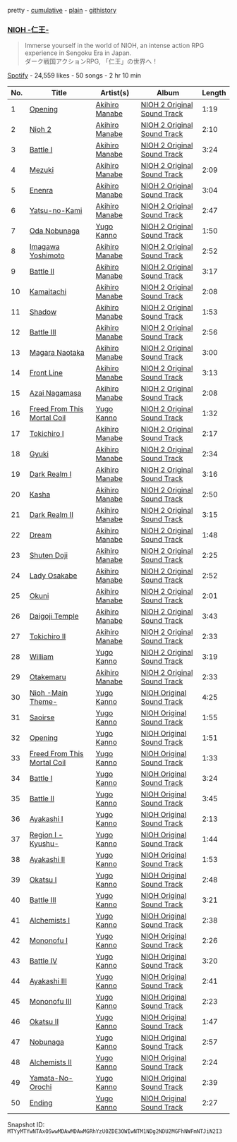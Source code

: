 pretty - [cumulative](/playlists/cumulative/37i9dQZF1DX9o0sjdAbiLJ.md) - [plain](/playlists/plain/37i9dQZF1DX9o0sjdAbiLJ) - [githistory](https://github.githistory.xyz/mackorone/spotify-playlist-archive/blob/main/playlists/plain/37i9dQZF1DX9o0sjdAbiLJ)

### [NIOH \-仁王\-](https://open.spotify.com/playlist/37i9dQZF1DX9o0sjdAbiLJ)

> Immerse yourself in the world of NIOH, an intense action RPG experience in Sengoku Era in Japan\. <br/>ダーク戦国アクションRPG, 「仁王」の世界へ！

[Spotify](https://open.spotify.com/user/spotify) - 24,559 likes - 50 songs - 2 hr 10 min

| No. | Title | Artist(s) | Album | Length |
|---|---|---|---|---|
| 1 | [Opening](https://open.spotify.com/track/19EuTOL3k6ohEVdtwzHIni) | [Akihiro Manabe](https://open.spotify.com/artist/6BGqRAG5HD89cdadYJWR1x) | [NIOH 2 Original Sound Track](https://open.spotify.com/album/2Q2c2ybEgT7vHTaEHtFq9G) | 1:19 |
| 2 | [Nioh 2](https://open.spotify.com/track/41mPKrRBzPY6hcRfz2yL9f) | [Akihiro Manabe](https://open.spotify.com/artist/6BGqRAG5HD89cdadYJWR1x) | [NIOH 2 Original Sound Track](https://open.spotify.com/album/2Q2c2ybEgT7vHTaEHtFq9G) | 2:10 |
| 3 | [Battle I](https://open.spotify.com/track/3D1G59h5svRkVq4YjgQfB3) | [Akihiro Manabe](https://open.spotify.com/artist/6BGqRAG5HD89cdadYJWR1x) | [NIOH 2 Original Sound Track](https://open.spotify.com/album/2Q2c2ybEgT7vHTaEHtFq9G) | 3:24 |
| 4 | [Mezuki](https://open.spotify.com/track/6LGB0l4yOLan9XkUgWnh9X) | [Akihiro Manabe](https://open.spotify.com/artist/6BGqRAG5HD89cdadYJWR1x) | [NIOH 2 Original Sound Track](https://open.spotify.com/album/2Q2c2ybEgT7vHTaEHtFq9G) | 2:09 |
| 5 | [Enenra](https://open.spotify.com/track/4GI033E5opL3Q2ofoqnVXh) | [Akihiro Manabe](https://open.spotify.com/artist/6BGqRAG5HD89cdadYJWR1x) | [NIOH 2 Original Sound Track](https://open.spotify.com/album/2Q2c2ybEgT7vHTaEHtFq9G) | 3:04 |
| 6 | [Yatsu\-no\-Kami](https://open.spotify.com/track/1W3TSYKnD6SUIgSi8WneK9) | [Akihiro Manabe](https://open.spotify.com/artist/6BGqRAG5HD89cdadYJWR1x) | [NIOH 2 Original Sound Track](https://open.spotify.com/album/2Q2c2ybEgT7vHTaEHtFq9G) | 2:47 |
| 7 | [Oda Nobunaga](https://open.spotify.com/track/7DjnjG3hbkmLIctfaUszVr) | [Yugo Kanno](https://open.spotify.com/artist/56DDzGJXY0xndL9wu9aHUD) | [NIOH 2 Original Sound Track](https://open.spotify.com/album/2Q2c2ybEgT7vHTaEHtFq9G) | 1:50 |
| 8 | [Imagawa Yoshimoto](https://open.spotify.com/track/5IaaZ8INYxs2m12egMC8I2) | [Akihiro Manabe](https://open.spotify.com/artist/6BGqRAG5HD89cdadYJWR1x) | [NIOH 2 Original Sound Track](https://open.spotify.com/album/2Q2c2ybEgT7vHTaEHtFq9G) | 2:52 |
| 9 | [Battle II](https://open.spotify.com/track/3ICLcR4d8cztmSCuQ02rOA) | [Akihiro Manabe](https://open.spotify.com/artist/6BGqRAG5HD89cdadYJWR1x) | [NIOH 2 Original Sound Track](https://open.spotify.com/album/2Q2c2ybEgT7vHTaEHtFq9G) | 3:17 |
| 10 | [Kamaitachi](https://open.spotify.com/track/27hOIdkKFScrXO9N1JlP86) | [Akihiro Manabe](https://open.spotify.com/artist/6BGqRAG5HD89cdadYJWR1x) | [NIOH 2 Original Sound Track](https://open.spotify.com/album/2Q2c2ybEgT7vHTaEHtFq9G) | 2:08 |
| 11 | [Shadow](https://open.spotify.com/track/3ZHHb5jJkxDYJGR7G4756U) | [Akihiro Manabe](https://open.spotify.com/artist/6BGqRAG5HD89cdadYJWR1x) | [NIOH 2 Original Sound Track](https://open.spotify.com/album/2Q2c2ybEgT7vHTaEHtFq9G) | 1:53 |
| 12 | [Battle III](https://open.spotify.com/track/6c7DOiDJLNaG5pHPE4pT0c) | [Akihiro Manabe](https://open.spotify.com/artist/6BGqRAG5HD89cdadYJWR1x) | [NIOH 2 Original Sound Track](https://open.spotify.com/album/2Q2c2ybEgT7vHTaEHtFq9G) | 2:56 |
| 13 | [Magara Naotaka](https://open.spotify.com/track/21VKtbeDGf7hXmBBIXGQ8b) | [Akihiro Manabe](https://open.spotify.com/artist/6BGqRAG5HD89cdadYJWR1x) | [NIOH 2 Original Sound Track](https://open.spotify.com/album/2Q2c2ybEgT7vHTaEHtFq9G) | 3:00 |
| 14 | [Front Line](https://open.spotify.com/track/4FRd5UnY7C2ApfhETi9wFE) | [Akihiro Manabe](https://open.spotify.com/artist/6BGqRAG5HD89cdadYJWR1x) | [NIOH 2 Original Sound Track](https://open.spotify.com/album/2Q2c2ybEgT7vHTaEHtFq9G) | 3:13 |
| 15 | [Azai Nagamasa](https://open.spotify.com/track/52vJ385RjiEYe6ItAEykfq) | [Akihiro Manabe](https://open.spotify.com/artist/6BGqRAG5HD89cdadYJWR1x) | [NIOH 2 Original Sound Track](https://open.spotify.com/album/2Q2c2ybEgT7vHTaEHtFq9G) | 2:08 |
| 16 | [Freed From This Mortal Coil](https://open.spotify.com/track/2bFu0n3E1xMEd1XOBhhMwz) | [Yugo Kanno](https://open.spotify.com/artist/56DDzGJXY0xndL9wu9aHUD) | [NIOH 2 Original Sound Track](https://open.spotify.com/album/2Q2c2ybEgT7vHTaEHtFq9G) | 1:32 |
| 17 | [Tokichiro I](https://open.spotify.com/track/7hqjErxCMkeFvoJT4qUbvb) | [Akihiro Manabe](https://open.spotify.com/artist/6BGqRAG5HD89cdadYJWR1x) | [NIOH 2 Original Sound Track](https://open.spotify.com/album/2Q2c2ybEgT7vHTaEHtFq9G) | 2:17 |
| 18 | [Gyuki](https://open.spotify.com/track/3iiq2eI9OK08ZAT9AwgTXN) | [Akihiro Manabe](https://open.spotify.com/artist/6BGqRAG5HD89cdadYJWR1x) | [NIOH 2 Original Sound Track](https://open.spotify.com/album/2Q2c2ybEgT7vHTaEHtFq9G) | 2:34 |
| 19 | [Dark Realm I](https://open.spotify.com/track/0kAsngWDqorNOapDNdFr4k) | [Akihiro Manabe](https://open.spotify.com/artist/6BGqRAG5HD89cdadYJWR1x) | [NIOH 2 Original Sound Track](https://open.spotify.com/album/2Q2c2ybEgT7vHTaEHtFq9G) | 3:16 |
| 20 | [Kasha](https://open.spotify.com/track/3hv8rqE9UHkdkorhTexcDO) | [Akihiro Manabe](https://open.spotify.com/artist/6BGqRAG5HD89cdadYJWR1x) | [NIOH 2 Original Sound Track](https://open.spotify.com/album/2Q2c2ybEgT7vHTaEHtFq9G) | 2:50 |
| 21 | [Dark Realm II](https://open.spotify.com/track/40NjorVOkcf7wWI67hrs14) | [Akihiro Manabe](https://open.spotify.com/artist/6BGqRAG5HD89cdadYJWR1x) | [NIOH 2 Original Sound Track](https://open.spotify.com/album/2Q2c2ybEgT7vHTaEHtFq9G) | 3:15 |
| 22 | [Dream](https://open.spotify.com/track/6LCQcYaoX3cRomrtoJkJTe) | [Akihiro Manabe](https://open.spotify.com/artist/6BGqRAG5HD89cdadYJWR1x) | [NIOH 2 Original Sound Track](https://open.spotify.com/album/2Q2c2ybEgT7vHTaEHtFq9G) | 1:48 |
| 23 | [Shuten Doji](https://open.spotify.com/track/2zZWnwNKNml7lImzfXihGR) | [Akihiro Manabe](https://open.spotify.com/artist/6BGqRAG5HD89cdadYJWR1x) | [NIOH 2 Original Sound Track](https://open.spotify.com/album/2Q2c2ybEgT7vHTaEHtFq9G) | 2:25 |
| 24 | [Lady Osakabe](https://open.spotify.com/track/1qRDFgN65Uuj4vGBaZtuWP) | [Akihiro Manabe](https://open.spotify.com/artist/6BGqRAG5HD89cdadYJWR1x) | [NIOH 2 Original Sound Track](https://open.spotify.com/album/2Q2c2ybEgT7vHTaEHtFq9G) | 2:52 |
| 25 | [Okuni](https://open.spotify.com/track/5gm87UauIriN5v4a5dSFOH) | [Akihiro Manabe](https://open.spotify.com/artist/6BGqRAG5HD89cdadYJWR1x) | [NIOH 2 Original Sound Track](https://open.spotify.com/album/2Q2c2ybEgT7vHTaEHtFq9G) | 2:01 |
| 26 | [Daigoji Temple](https://open.spotify.com/track/520flNmwNxh9TVQckKFl3u) | [Akihiro Manabe](https://open.spotify.com/artist/6BGqRAG5HD89cdadYJWR1x) | [NIOH 2 Original Sound Track](https://open.spotify.com/album/2Q2c2ybEgT7vHTaEHtFq9G) | 3:43 |
| 27 | [Tokichiro II](https://open.spotify.com/track/3Zmxc1A4Esgy3Bwc9ThqKi) | [Akihiro Manabe](https://open.spotify.com/artist/6BGqRAG5HD89cdadYJWR1x) | [NIOH 2 Original Sound Track](https://open.spotify.com/album/2Q2c2ybEgT7vHTaEHtFq9G) | 2:33 |
| 28 | [William](https://open.spotify.com/track/2v9y0Yz8mlEZS4mGY2YHBt) | [Yugo Kanno](https://open.spotify.com/artist/56DDzGJXY0xndL9wu9aHUD) | [NIOH 2 Original Sound Track](https://open.spotify.com/album/2Q2c2ybEgT7vHTaEHtFq9G) | 3:19 |
| 29 | [Otakemaru](https://open.spotify.com/track/4WkA7zn2Ajao4lgQa5ssDC) | [Akihiro Manabe](https://open.spotify.com/artist/6BGqRAG5HD89cdadYJWR1x) | [NIOH 2 Original Sound Track](https://open.spotify.com/album/2Q2c2ybEgT7vHTaEHtFq9G) | 2:33 |
| 30 | [Nioh \-Main Theme\-](https://open.spotify.com/track/4JcBCqiwAL8wnAR0a3f2Qe) | [Yugo Kanno](https://open.spotify.com/artist/56DDzGJXY0xndL9wu9aHUD) | [NIOH Original Sound Track](https://open.spotify.com/album/3jsiRHQm5nSfQgJbvm8ZAe) | 4:25 |
| 31 | [Saoirse](https://open.spotify.com/track/1I2ZPxyhzVdys9ue0Zjgc4) | [Yugo Kanno](https://open.spotify.com/artist/56DDzGJXY0xndL9wu9aHUD) | [NIOH Original Sound Track](https://open.spotify.com/album/3jsiRHQm5nSfQgJbvm8ZAe) | 1:55 |
| 32 | [Opening](https://open.spotify.com/track/79AaAGvtxLUXx2KbwqNU0I) | [Yugo Kanno](https://open.spotify.com/artist/56DDzGJXY0xndL9wu9aHUD) | [NIOH Original Sound Track](https://open.spotify.com/album/3jsiRHQm5nSfQgJbvm8ZAe) | 1:51 |
| 33 | [Freed From This Mortal Coil](https://open.spotify.com/track/1XKdK4CrGfSpaHjcnZ0Qto) | [Yugo Kanno](https://open.spotify.com/artist/56DDzGJXY0xndL9wu9aHUD) | [NIOH Original Sound Track](https://open.spotify.com/album/3jsiRHQm5nSfQgJbvm8ZAe) | 1:33 |
| 34 | [Battle I](https://open.spotify.com/track/7lUYfSphX1CMO1wHq8BAfC) | [Yugo Kanno](https://open.spotify.com/artist/56DDzGJXY0xndL9wu9aHUD) | [NIOH Original Sound Track](https://open.spotify.com/album/3jsiRHQm5nSfQgJbvm8ZAe) | 3:24 |
| 35 | [Battle II](https://open.spotify.com/track/5EtirXHvIkUFJfxXElyp4M) | [Yugo Kanno](https://open.spotify.com/artist/56DDzGJXY0xndL9wu9aHUD) | [NIOH Original Sound Track](https://open.spotify.com/album/3jsiRHQm5nSfQgJbvm8ZAe) | 3:45 |
| 36 | [Ayakashi I](https://open.spotify.com/track/0rwZoC2W9C0yrb3owdUEmV) | [Yugo Kanno](https://open.spotify.com/artist/56DDzGJXY0xndL9wu9aHUD) | [NIOH Original Sound Track](https://open.spotify.com/album/3jsiRHQm5nSfQgJbvm8ZAe) | 2:13 |
| 37 | [Region I \-Kyushu\-](https://open.spotify.com/track/2Cdwmz1cvB9qGCUixQKlOb) | [Yugo Kanno](https://open.spotify.com/artist/56DDzGJXY0xndL9wu9aHUD) | [NIOH Original Sound Track](https://open.spotify.com/album/3jsiRHQm5nSfQgJbvm8ZAe) | 1:44 |
| 38 | [Ayakashi II](https://open.spotify.com/track/5iPTcphMYLqxahbtbLhBcZ) | [Yugo Kanno](https://open.spotify.com/artist/56DDzGJXY0xndL9wu9aHUD) | [NIOH Original Sound Track](https://open.spotify.com/album/3jsiRHQm5nSfQgJbvm8ZAe) | 1:53 |
| 39 | [Okatsu I](https://open.spotify.com/track/5SQQfhYwKaF6v5aFlW6S9b) | [Yugo Kanno](https://open.spotify.com/artist/56DDzGJXY0xndL9wu9aHUD) | [NIOH Original Sound Track](https://open.spotify.com/album/3jsiRHQm5nSfQgJbvm8ZAe) | 2:48 |
| 40 | [Battle III](https://open.spotify.com/track/6HGuvLUjHqJ0O9CtxSoDAE) | [Yugo Kanno](https://open.spotify.com/artist/56DDzGJXY0xndL9wu9aHUD) | [NIOH Original Sound Track](https://open.spotify.com/album/3jsiRHQm5nSfQgJbvm8ZAe) | 3:21 |
| 41 | [Alchemists I](https://open.spotify.com/track/0dBQHdIYtoqsR7in5Hf6qS) | [Yugo Kanno](https://open.spotify.com/artist/56DDzGJXY0xndL9wu9aHUD) | [NIOH Original Sound Track](https://open.spotify.com/album/3jsiRHQm5nSfQgJbvm8ZAe) | 2:38 |
| 42 | [Mononofu I](https://open.spotify.com/track/5ubQ9DdCIrWwkLxkLSNExg) | [Yugo Kanno](https://open.spotify.com/artist/56DDzGJXY0xndL9wu9aHUD) | [NIOH Original Sound Track](https://open.spotify.com/album/3jsiRHQm5nSfQgJbvm8ZAe) | 2:26 |
| 43 | [Battle IV](https://open.spotify.com/track/0W8LLSdywmnMRG85zqAMyW) | [Yugo Kanno](https://open.spotify.com/artist/56DDzGJXY0xndL9wu9aHUD) | [NIOH Original Sound Track](https://open.spotify.com/album/3jsiRHQm5nSfQgJbvm8ZAe) | 3:20 |
| 44 | [Ayakashi III](https://open.spotify.com/track/27T3oYOUBDmUUNlSsR5BIt) | [Yugo Kanno](https://open.spotify.com/artist/56DDzGJXY0xndL9wu9aHUD) | [NIOH Original Sound Track](https://open.spotify.com/album/3jsiRHQm5nSfQgJbvm8ZAe) | 2:41 |
| 45 | [Mononofu III](https://open.spotify.com/track/3NiFMVJpz5ohlZwEWt0Yvy) | [Yugo Kanno](https://open.spotify.com/artist/56DDzGJXY0xndL9wu9aHUD) | [NIOH Original Sound Track](https://open.spotify.com/album/3jsiRHQm5nSfQgJbvm8ZAe) | 2:23 |
| 46 | [Okatsu II](https://open.spotify.com/track/7nUIRaluI3uDBf9K6ce7hz) | [Yugo Kanno](https://open.spotify.com/artist/56DDzGJXY0xndL9wu9aHUD) | [NIOH Original Sound Track](https://open.spotify.com/album/3jsiRHQm5nSfQgJbvm8ZAe) | 1:47 |
| 47 | [Nobunaga](https://open.spotify.com/track/0X3ZD1MWt3OL3Jn65sI9kk) | [Yugo Kanno](https://open.spotify.com/artist/56DDzGJXY0xndL9wu9aHUD) | [NIOH Original Sound Track](https://open.spotify.com/album/3jsiRHQm5nSfQgJbvm8ZAe) | 2:57 |
| 48 | [Alchemists II](https://open.spotify.com/track/4ebUVWnkZ6KlA4KmjudUqy) | [Yugo Kanno](https://open.spotify.com/artist/56DDzGJXY0xndL9wu9aHUD) | [NIOH Original Sound Track](https://open.spotify.com/album/3jsiRHQm5nSfQgJbvm8ZAe) | 2:24 |
| 49 | [Yamata\-No\-Orochi](https://open.spotify.com/track/2OwXYc2zV3rWqf9DLzxbjs) | [Yugo Kanno](https://open.spotify.com/artist/56DDzGJXY0xndL9wu9aHUD) | [NIOH Original Sound Track](https://open.spotify.com/album/3jsiRHQm5nSfQgJbvm8ZAe) | 2:39 |
| 50 | [Ending](https://open.spotify.com/track/5WlASwKJk7K6RNrJDCoa19) | [Yugo Kanno](https://open.spotify.com/artist/56DDzGJXY0xndL9wu9aHUD) | [NIOH Original Sound Track](https://open.spotify.com/album/3jsiRHQm5nSfQgJbvm8ZAe) | 2:27 |

Snapshot ID: `MTYyMTYwNTAxOSwwMDAwMDAwMGRhYzU0ZDE3OWIwNTM1NDg2NDU2MGFhNWFmNTJiN2I3`
